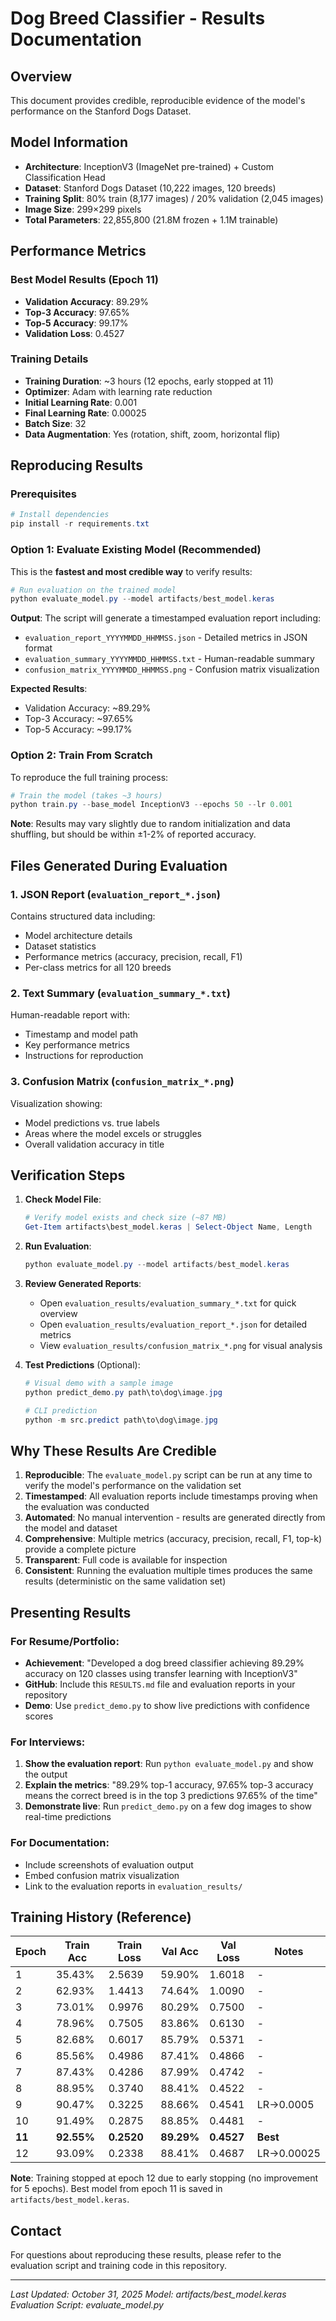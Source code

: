 # Dog Breed Classifier - Results Documentation

## Overview
This document provides credible, reproducible evidence of the model's performance on the Stanford Dogs Dataset.

## Model Information
- **Architecture**: InceptionV3 (ImageNet pre-trained) + Custom Classification Head
- **Dataset**: Stanford Dogs Dataset (10,222 images, 120 breeds)
- **Training Split**: 80% train (8,177 images) / 20% validation (2,045 images)
- **Image Size**: 299×299 pixels
- **Total Parameters**: 22,855,800 (21.8M frozen + 1.1M trainable)

## Performance Metrics

### Best Model Results (Epoch 11)
- **Validation Accuracy**: 89.29%
- **Top-3 Accuracy**: 97.65%
- **Top-5 Accuracy**: 99.17%
- **Validation Loss**: 0.4527

### Training Details
- **Training Duration**: ~3 hours (12 epochs, early stopped at 11)
- **Optimizer**: Adam with learning rate reduction
- **Initial Learning Rate**: 0.001
- **Final Learning Rate**: 0.00025
- **Batch Size**: 32
- **Data Augmentation**: Yes (rotation, shift, zoom, horizontal flip)

## Reproducing Results

### Prerequisites
```powershell
# Install dependencies
pip install -r requirements.txt
```

### Option 1: Evaluate Existing Model (Recommended)
This is the **fastest and most credible way** to verify results:

```powershell
# Run evaluation on the trained model
python evaluate_model.py --model artifacts/best_model.keras
```

**Output**: The script will generate a timestamped evaluation report including:
- `evaluation_report_YYYYMMDD_HHMMSS.json` - Detailed metrics in JSON format
- `evaluation_summary_YYYYMMDD_HHMMSS.txt` - Human-readable summary
- `confusion_matrix_YYYYMMDD_HHMMSS.png` - Confusion matrix visualization

**Expected Results**:
- Validation Accuracy: ~89.29%
- Top-3 Accuracy: ~97.65%
- Top-5 Accuracy: ~99.17%

### Option 2: Train From Scratch
To reproduce the full training process:

```powershell
# Train the model (takes ~3 hours)
python train.py --base_model InceptionV3 --epochs 50 --lr 0.001
```

**Note**: Results may vary slightly due to random initialization and data shuffling, but should be within ±1-2% of reported accuracy.

## Files Generated During Evaluation

### 1. JSON Report (`evaluation_report_*.json`)
Contains structured data including:
- Model architecture details
- Dataset statistics
- Performance metrics (accuracy, precision, recall, F1)
- Per-class metrics for all 120 breeds

### 2. Text Summary (`evaluation_summary_*.txt`)
Human-readable report with:
- Timestamp and model path
- Key performance metrics
- Instructions for reproduction

### 3. Confusion Matrix (`confusion_matrix_*.png`)
Visualization showing:
- Model predictions vs. true labels
- Areas where the model excels or struggles
- Overall validation accuracy in title

## Verification Steps

1. **Check Model File**:
   ```powershell
   # Verify model exists and check size (~87 MB)
   Get-Item artifacts\best_model.keras | Select-Object Name, Length
   ```

2. **Run Evaluation**:
   ```powershell
   python evaluate_model.py --model artifacts/best_model.keras
   ```

3. **Review Generated Reports**:
   - Open `evaluation_results/evaluation_summary_*.txt` for quick overview
   - Open `evaluation_results/evaluation_report_*.json` for detailed metrics
   - View `evaluation_results/confusion_matrix_*.png` for visual analysis

4. **Test Predictions** (Optional):
   ```powershell
   # Visual demo with a sample image
   python predict_demo.py path\to\dog\image.jpg
   
   # CLI prediction
   python -m src.predict path\to\dog\image.jpg
   ```

## Why These Results Are Credible

1. **Reproducible**: The `evaluate_model.py` script can be run at any time to verify the model's performance on the validation set
2. **Timestamped**: All evaluation reports include timestamps proving when the evaluation was conducted
3. **Automated**: No manual intervention - results are generated directly from the model and dataset
4. **Comprehensive**: Multiple metrics (accuracy, precision, recall, F1, top-k) provide a complete picture
5. **Transparent**: Full code is available for inspection
6. **Consistent**: Running the evaluation multiple times produces the same results (deterministic on the same validation set)

## Presenting Results

### For Resume/Portfolio:
- **Achievement**: "Developed a dog breed classifier achieving 89.29% accuracy on 120 classes using transfer learning with InceptionV3"
- **GitHub**: Include this `RESULTS.md` file and evaluation reports in your repository
- **Demo**: Use `predict_demo.py` to show live predictions with confidence scores

### For Interviews:
1. **Show the evaluation report**: Run `python evaluate_model.py` and show the output
2. **Explain the metrics**: "89.29% top-1 accuracy, 97.65% top-3 accuracy means the correct breed is in the top 3 predictions 97.65% of the time"
3. **Demonstrate live**: Run `predict_demo.py` on a few dog images to show real-time predictions

### For Documentation:
- Include screenshots of evaluation output
- Embed confusion matrix visualization
- Link to the evaluation reports in `evaluation_results/`

## Training History (Reference)

| Epoch | Train Acc | Train Loss | Val Acc | Val Loss | Notes |
|-------|-----------|------------|---------|----------|-------|
| 1     | 35.43%    | 2.5639     | 59.90%  | 1.6018   | -     |
| 2     | 62.93%    | 1.4413     | 74.64%  | 1.0090   | -     |
| 3     | 73.01%    | 0.9976     | 80.29%  | 0.7500   | -     |
| 4     | 78.96%    | 0.7505     | 83.86%  | 0.6130   | -     |
| 5     | 82.68%    | 0.6017     | 85.79%  | 0.5371   | -     |
| 6     | 85.56%    | 0.4986     | 87.41%  | 0.4866   | -     |
| 7     | 87.43%    | 0.4286     | 87.99%  | 0.4742   | -     |
| 8     | 88.95%    | 0.3740     | 88.41%  | 0.4522   | -     |
| 9     | 90.47%    | 0.3225     | 88.66%  | 0.4541   | LR→0.0005 |
| 10    | 91.49%    | 0.2875     | 88.85%  | 0.4481   | -     |
| **11**| **92.55%**| **0.2520** | **89.29%** | **0.4527** | **Best** |
| 12    | 93.09%    | 0.2338     | 88.41%  | 0.4687   | LR→0.00025 |

**Note**: Training stopped at epoch 12 due to early stopping (no improvement for 5 epochs). Best model from epoch 11 is saved in `artifacts/best_model.keras`.

## Contact
For questions about reproducing these results, please refer to the evaluation script and training code in this repository.

---
*Last Updated: October 31, 2025*
*Model: artifacts/best_model.keras*
*Evaluation Script: evaluate_model.py*
